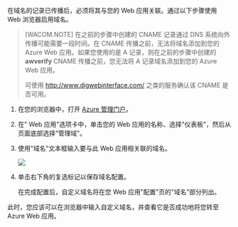 在域名的记录已传播后，必须将其与您的 Web 应用关联。通过以下步骤使用 Web 浏览器启用域名。

> [WACOM.NOTE] 在之前的步骤中创建的 CNAME 记录通过 DNS 系统向外传播可能需要一段时间。在 CNAME 传播之前，无法将域名添加到您的 Azure Web 应用。如果您使用的是 A 记录，则在之前的步骤中创建的 **awverify** CNAME 传播之前，您无法将 A 记录域名添加到您的 Azure Web 应用。
> <p>可使用 <a href="http://www.digwebinterface.com/">http://www.digwebinterface.com/</a> 之类的服务确认该 CNAME 是否可用。

1. 在您的浏览器中，打开 [Azure 管理门户](https://manage.windowsazure.cn)。

2. 在" Web 应用"选项卡中，单击您的 Web 应用的名称、选择"仪表板"，然后从页面底部选择"管理域"。

6. 使用"域名"文本框输入要与此 Web 应用相关联的域名。 

	![](./media/custom-dns-web-site/dncmntask-cname-7.png)

6. 单击右下角的复选标记以保存域名配置。

	在完成配置后，自定义域名将在您 Web 应用"配置"页的"域名"部分列出。

此时，您应该可以在浏览器中输入自定义域名，并查看它是否成功地将您转至 Azure Web 应用。 <!--HONumber=41-->
